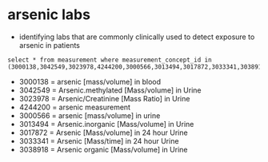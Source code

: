 # arsenic labs  
- identifying labs that are commonly clinically used to detect exposure to arsenic in patients

~~~
select * from measurement where measurement_concept_id in
(3000138,3042549,3023978,4244200,3000566,3013494,3017872,3033341,3038918)
~~~

- 3000138 = arsenic [mass/volume] in blood
- 3042549 = Arsenic.methylated [Mass/volume] in Urine
- 3023978 = Arsenic/Creatinine [Mass Ratio] in Urine
- 4244200 = arsenic measurement
- 3000566 = arsenic [mass/volume] in urine
- 3013494 = Arsenic.inorganic [Mass/volume] in Urine
- 3017872 = Arsenic [Mass/volume] in 24 hour Urine
- 3033341 = Arsenic [Mass/time] in 24 hour Urine
- 3038918 = Arsenic organic [Mass/volume] in Urine
